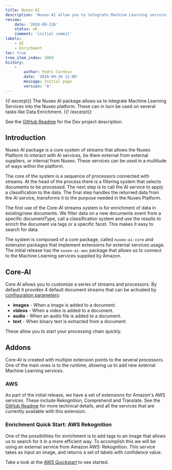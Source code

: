 ```yaml
---
title: Nuxeo AI
description: 'Nuxeo AI allow you to integrate Machine Learning services into your Nuxeo server, and have services such as Data Enrichment.'
review:
    date: '2018-09-126'
    status: ok
    comment: 'initial commit'
labels:
    - AI
    - Enrichment
toc: true
tree_item_index: 1060
history:
    -
        author: Pedro Cardoso
        date: '2016-09-26 12:00'
        message: Initial page
        version: '0'
---
```

{{! excerpt}}
The Nuxeo AI package allows us to integrate Machine Learning Services into the
Nuxeo platform. These can in turn be used on several tasks like Data Enrichment.
{{! /excerpt}}

See the [GitHub Readme](https://github.com/nuxeo/nuxeo-ai#nuxeo-ai-core) for the Dev project description.

## Introduction

Nuxeo AI package is a core system of streams that allows the Nuxeo Platform
to interact with AI services, be them external from external suppliers, or internal
from Nuxeo. These services can be used in a multitude of ways within the platform.

The core of the system is a sequence of processors connected with streams. At the
head of the process there is a filtering system that selects documents to be processed.
The next step is to call the AI service to apply a classification to the data. The final
step handles the returned data from the AI service, transforms it to the purpose needed
in the Nuxeo Platform.

The first use of the Core-AI streams system is for enrichment of data in existing/new
 documents. We filter data on a new documents event from a specific documentType, call a
classification system and use the results to enrich the document via tags or a
specific facet. This makes it easy to search for data.

The system is composed of a core package, called `nuxeo-ai-core` and extension
packages that implement extensions for external services usage. The initial
release has the `nuxeo-ai-aws` package that allows us to connect to the Machine Learning
services supplied by Amazon.

## Core-AI

Core AI allows you to customize a series of streams and processors. By default it
provides 4 default document streams that can be activated by [configuration parameters](https://github.com/nuxeo/nuxeo-ai#configuration-parameters):
* **images** - When a image is added to a document.
* **videos** - When a video is added to a document.
* **audio** - When an audio file is added to a document.
* **text** - When binary text is extracted from a document.

These allow you to start your processing chain quickly.

## Addons
Core-AI is created with multiple extension points to the several processors. One
of the main ones is to the runtime, allowing us to add new external Machine Learning
services.

### AWS
As part of the initial release, we have a set of extensions for Amazon's AWS services.
These include Rekognition, Comprehend and Translate.
See the [GitHub Readme](https://github.com/nuxeo/nuxeo-ai/tree/master/addons/nuxeo-ai-aws-core#nuxeo-ai-aws-integration) for more technical details,
and all the services that are currently available with this extension.

### Enrichment Quick Start: AWS Rekognition
One of the possibilities for enrichment is to add tags to an image that allows
us to search for it in a more efficient way. To accomplish this we will
be using an external service from Amazon AWS: Rekognition. This service
takes as input an image, and returns a set of labels with confidence value.

 Take a look at the [AWS Quickstart](https://github.com/nuxeo/nuxeo-ai/tree/master/addons/nuxeo-ai-aws-core#quick-start) to see started.
